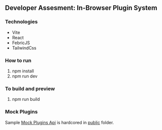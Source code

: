 ## Developer Assesment: In-Browser Plugin System
### Technologies
- Vite
- React
- FebricJS
- TailwindCss

### How to run
1. npm install
1. npm run dev

### To build and preview
1. npm run build

### Mock Plugins
Sample [Mock Plugins Api](./public/plugins.json) is hardcored in [public](./public) folder.
